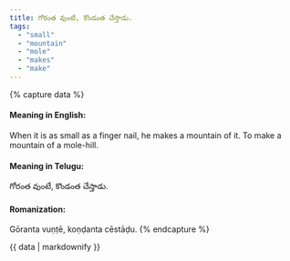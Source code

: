 ```yaml
---
title: గోరంత వుంటే, కొండంత చేస్తాడు.
tags:
  - "small"
  - "mountain"
  - "mole"
  - "makes"
  - "make"
---
```


{% capture data %}
#### Meaning in English:
When it is as small as a finger nail, he makes a mountain of it.
To make a mountain of a mole-hill.

#### Meaning in Telugu:
గోరంత వుంటే, కొండంత చేస్తాడు.

#### Romanization:
Gōranta vuṇṭē, koṇḍanta cēstāḍu.
{% endcapture %}

{{ data | markdownify }}

